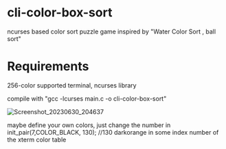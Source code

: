 # cli-color-box-sort
ncurses based color sort puzzle game inspired by "Water Color Sort , ball sort"

# Requirements
256-color supported terminal,
ncurses library

compile with "gcc -lcurses main.c -o cli-color-box-sort"


![Screenshot_20230630_204637](https://github.com/mountaindragonredblue/cli-color-box-sort/assets/138247749/a0925a06-16b3-4a12-b266-5d1907ba09df)


maybe define your own colors, just change the number in
init_pair(7,COLOR_BLACK, 130); //130 darkorange 
in some index number of the xterm color table
